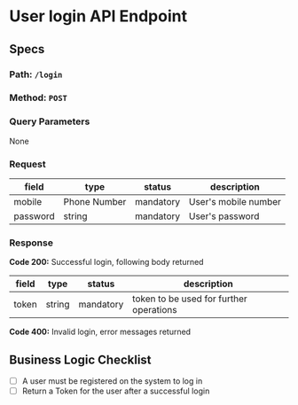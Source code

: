 # User login API Endpoint

## Specs

### Path: `/login`

### Method: `POST`

### Query Parameters

None

### Request

| field    | type         | status    | description          |
| -------- | ------------ | --------- | -------------------- |
| mobile   | Phone Number | mandatory | User's mobile number |
| password | string       | mandatory | User's password      |

### Response

**Code 200:** Successful login, following body returned

| field | type   | status    | description                             |
| ----- | ------ | --------- | --------------------------------------- |
| token | string | mandatory | token to be used for further operations |

**Code 400:** Invalid login, error messages returned

## Business Logic Checklist

- [ ] A user must be registered on the system to log in
- [ ] Return a Token for the user after a successful login
